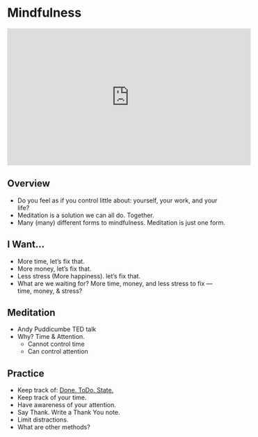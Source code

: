 # Mindfulness

<iframe width="560" height="315" src="https://www.youtube.com/embed/qzR62JJCMBQ" frameborder="0" allow="accelerometer; autoplay; encrypted-media; gyroscope; picture-in-picture" allowfullscreen></iframe>

## Overview
* Do you feel as if you control little about: yourself, your work, and your life? 
* Meditation is a solution we can all do. Together.  
* Many (many) different forms to mindfulness. Meditation is just one form. 

## I Want...
* More time, let’s fix that. 
* More money, let’s fix that.
* Less stress (More happiness). let’s fix that. 
* What are we waiting for? More time, money, and less stress to fix — time, money, & stress? 

## Meditation
* Andy Puddicumbe TED talk
* Why? Time & Attention.
	* Cannot control time
	* Can control attention

## Practice
* Keep track of: [Done. ToDo. State.](/downloads/Done-To-Do-State.pdf)
* Keep track of your time. 
* Have awareness of your attention. 
* Say Thank. Write a Thank You note.
* Limit distractions.
* What are other methods? 


